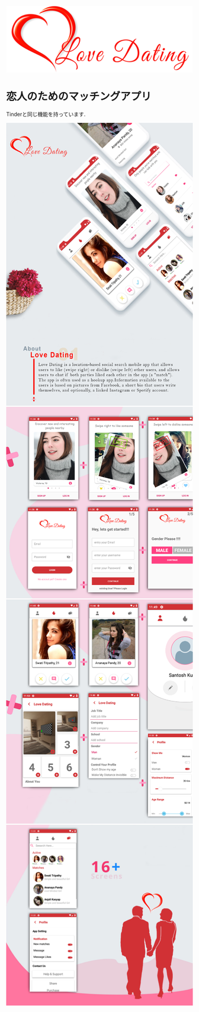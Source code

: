 <img src="screen/Love Dating Logo.png" ></img> 
<br/>
# 恋人のためのマッチングアプリ
Tinderと同じ機能を持っています.
<br/>

<img src="screen/screen1.png" ></img> <br/>
<img src="screen/screen2.png" ></img> <br/>
<img src="screen/screen3.png" ></img> <br/>
<img src="screen/screen4.png" ></img> <br/>

<br/>
